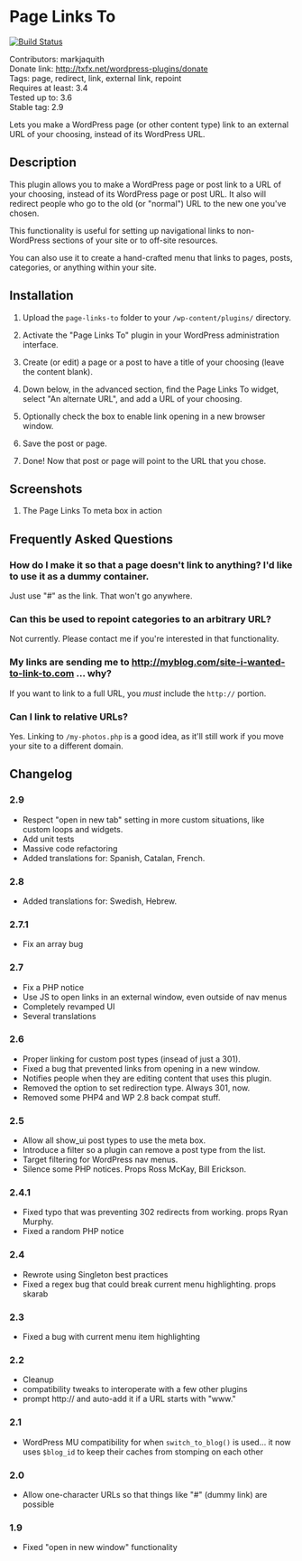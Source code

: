 # Page Links To #

[![Build Status](https://travis-ci.org/markjaquith/page-links-to.png?branch=master)](https://travis-ci.org/markjaquith/page-links-to)  

Contributors: markjaquith  
Donate link: http://txfx.net/wordpress-plugins/donate  
Tags: page, redirect, link, external link, repoint  
Requires at least: 3.4  
Tested up to: 3.6  
Stable tag: 2.9  

Lets you make a WordPress page (or other content type) link to an external URL of your choosing, instead of its WordPress URL.

## Description ##

This plugin allows you to make a WordPress page or post link to a URL of your choosing, instead of its WordPress page or post URL. It also will redirect people who go to the old (or "normal") URL to the new one you've chosen.

This functionality is useful for setting up navigational links to non-WordPress sections of your site or to off-site resources.

You can also use it to create a hand-crafted menu that links to pages, posts, categories, or anything within your site.

## Installation ##

1. Upload the `page-links-to` folder to your `/wp-content/plugins/` directory.

2. Activate the "Page Links To" plugin in your WordPress administration interface.

3. Create (or edit) a page or a post to have a title of your choosing (leave the content blank).

4. Down below, in the advanced section, find the Page Links To widget, select "An alternate URL", and add a URL of your choosing.

5. Optionally check the box to enable link opening in a new browser window.

6. Save the post or page.

7. Done! Now that post or page will point to the URL that you chose.

## Screenshots ##

1. The Page Links To meta box in action

## Frequently Asked Questions ##

### How do I make it so that a page doesn't link to anything? I'd like to use it as a dummy container. ###

Just use "#" as the link. That won't go anywhere.

### Can this be used to repoint categories to an arbitrary URL? ###

Not currently. Please contact me if you're interested in that functionality.

### My links are sending me to http://myblog.com/site-i-wanted-to-link-to.com ... why? ###

If you want to link to a full URL, you *must* include the `http://` portion.

### Can I link to relative URLs? ###

Yes. Linking to `/my-photos.php` is a good idea, as it'll still work if you move your site to a different domain.

## Changelog ##

### 2.9 ###
* Respect "open in new tab" setting in more custom situations, like custom loops and widgets.
* Add unit tests
* Massive code refactoring
* Added translations for: Spanish, Catalan, French.

### 2.8 ###
* Added translations for: Swedish, Hebrew.

### 2.7.1 ###
* Fix an array bug

### 2.7 ###
* Fix a PHP notice
* Use JS to open links in an external window, even outside of nav menus
* Completely revamped UI
* Several translations

### 2.6 ###
* Proper linking for custom post types (insead of just a 301).
* Fixed a bug that prevented links from opening in a new window.
* Notifies people when they are editing content that uses this plugin.
* Removed the option to set redirection type. Always 301, now.
* Removed some PHP4 and WP 2.8 back compat stuff.

### 2.5 ###
* Allow all show_ui post types to use the meta box.
* Introduce a filter so a plugin can remove a post type from the list.
* Target filtering for WordPress nav menus.
* Silence some PHP notices. Props Ross McKay, Bill Erickson.

### 2.4.1 ###
* Fixed typo that was preventing 302 redirects from working. props Ryan Murphy.
* Fixed a random PHP notice

### 2.4 ###
* Rewrote using Singleton best practices
* Fixed a regex bug that could break current menu highlighting. props skarab

### 2.3 ###
* Fixed a bug with current menu item highlighting

### 2.2 ###
* Cleanup
* compatibility tweaks to interoperate with a few other plugins
* prompt http:// and auto-add it if a URL starts with "www."

### 2.1 ###
* WordPress MU compatibility for when `switch_to_blog()` is used... it now uses `$blog_id` to keep their caches from stomping on each other

### 2.0 ###
* Allow one-character URLs so that things like "#" (dummy link) are possible

### 1.9 ###
* Fixed "open in new window" functionality

